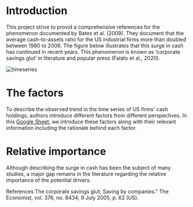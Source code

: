 # Introduction
This project strive to provid a comprehensive references for the phenomenon documented by Bates et al. (2009). They document that the average cash-to-assets ratio for the US industrial firms more than doubled between 1980 to 2006. The figure below illustrates that this surge in cash has continued in recent years.
This phenomenon is known as ‘corporate savings glut’ in literature and popular press (Falato et al., 2020).

![timeseries](https://user-images.githubusercontent.com/81563436/222896767-605bacb9-0e9f-4a8b-94cd-35e13a71a507.png)



# The factors
To describe the observed trend in the time series of US firms' cash holdings, authors introduce different factors from different perspectives. 
In this [Google Sheet](https://docs.google.com/spreadsheets/d/1wYnN-2_9oZmnNFHefQrnmEiUmphaRApzCQQVirDD7hM/edit?usp=sharing), we introduce these factors along with their relevant information including the rationale behind each factor.

 
# Relative importance

Although describing the surge in cash has been the subject of many studies, a major gap remains in the literature regarding the relative importance of the potential drivers.  


References
The corporate savings glut; Saving by companies." The Economist, vol. 376, no. 8434, 9 July 2005, p. 62 (US).
